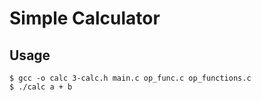 # Simple Calculator

## Usage
```
$ gcc -o calc 3-calc.h main.c op_func.c op_functions.c
$ ./calc a + b
```
